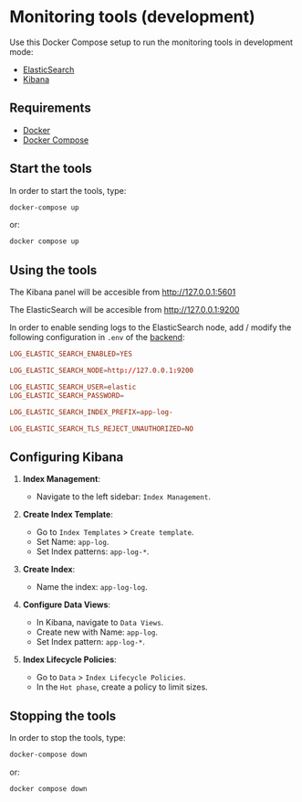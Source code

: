 # Monitoring tools (development)

Use this Docker Compose setup to run the monitoring tools in development mode:

 - [ElasticSearch](https://www.elastic.co/en/elasticsearch)
 - [Kibana](https://www.elastic.co/en/kibana)

## Requirements

 - [Docker](https://www.docker.com/)
 - [Docker Compose](https://docs.docker.com/compose/)

## Start the tools

In order to start the tools, type:

```sh
docker-compose up
```

or:

```sh
docker compose up
```

## Using the tools

The Kibana panel will be accesible from http://127.0.0.1:5601

The ElasticSearch will be accesible from http://127.0.0.1:9200

In order to enable sending logs to the ElasticSearch node, add / modify the following configuration in `.env` of the [backend](../../../web-application/backend/):

```conf
LOG_ELASTIC_SEARCH_ENABLED=YES

LOG_ELASTIC_SEARCH_NODE=http://127.0.0.1:9200

LOG_ELASTIC_SEARCH_USER=elastic
LOG_ELASTIC_SEARCH_PASSWORD=

LOG_ELASTIC_SEARCH_INDEX_PREFIX=app-log-

LOG_ELASTIC_SEARCH_TLS_REJECT_UNAUTHORIZED=NO
```

## Configuring Kibana

1. **Index Management**:
   - Navigate to the left sidebar: `Index Management`.

2. **Create Index Template**:
   - Go to `Index Templates` > `Create template`.
   - Set Name: `app-log`.
   - Set Index patterns: `app-log-*`.

3. **Create Index**:
   - Name the index: `app-log-log`.

4. **Configure Data Views**:
   - In Kibana, navigate to `Data Views`.
   - Create new with Name: `app-log`.
   - Set Index pattern: `app-log-*`.

5. **Index Lifecycle Policies**:
   - Go to `Data` > `Index Lifecycle Policies`.
   - In the `Hot phase`, create a policy to limit sizes.

## Stopping the tools

In order to stop the tools, type:

```sh
docker-compose down
```

or:

```sh
docker compose down
```
